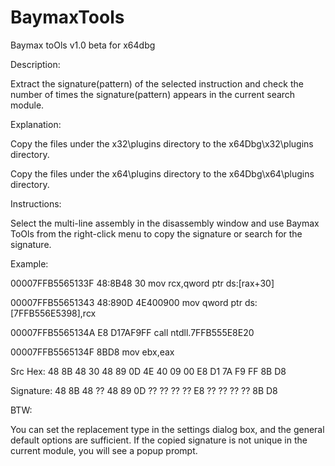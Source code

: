 # BaymaxTools
Baymax toOls v1.0 beta for x64dbg

Description:

Extract the signature(pattern) of the selected instruction and check the number of times the signature(pattern) appears in the current search module.

Explanation:

Copy the files under the x32\plugins directory to the x64Dbg\x32\plugins directory.

Copy the files under the x64\plugins directory to the x64Dbg\x64\plugins directory.

Instructions:

Select the multi-line assembly in the disassembly window and use Baymax ToOls from the right-click menu to copy the signature or search for the signature.

Example:

00007FFB5565133F    48:8B48 30               mov rcx,qword ptr ds:[rax+30]

00007FFB55651343    48:890D 4E400900         mov qword ptr ds:[7FFB556E5398],rcx

00007FFB5565134A    E8 D17AF9FF              call ntdll.7FFB555E8E20

00007FFB5565134F    8BD8                     mov ebx,eax

Src Hex: 48 8B 48 30 48 89 0D 4E 40 09 00 E8 D1 7A F9 FF 8B D8

Signature: 48 8B 48 ?? 48 89 0D ?? ?? ?? ?? E8 ?? ?? ?? ?? 8B D8 


BTW:

You can set the replacement type in the settings dialog box, and the general default options are sufficient.
If the copied signature is not unique in the current module, you will see a popup prompt.


